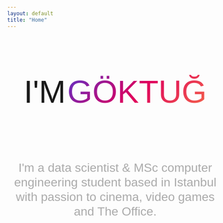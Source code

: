 ```yaml
---
layout: default
title: "Home"
---
```


<div class="main-banner">
   <div class="center" style="width: 100%;margin: 0 auto;height:100%;">
      <div class="row col-md-8 col-sm-12 align-items-center" style="margin: 0 auto;height:100%;">
         <div class="col-xl-12 col-xs-12 order-xl-1 order-2" style="text-align: center;">
            <p style="font-family: 'poppinsbold',  Arial, sans-serif; font-size: calc(50px + 2.6vw); line-height: 1.5; display:inline-block;">I'M</p>
            <p style="font-family: 'poppinsbold',  Arial, sans-serif; font-size: calc(50px + 2.6vw); line-height: 1.5; display:inline-block; background: linear-gradient(135deg,#5335CF, #DE005E, #F66E48); -webkit-text-fill-color: transparent; -webkit-background-clip: text;">GÖKTUĞ</p>
            <p style="font-family: 'poppinsbold',  Arial, sans-serif; font-size: calc(25px + 0.35vw); line-height: 1.2; color: rgb(171,171,171,1);">I'm a data scientist & MSc computer engineering student based in Istanbul with passion to cinema, video games and The Office.</p>
            <!--<p style="font-family: 'Open Sans', sans-serif; font-size: calc(20px + 0.52vw); line-height: 1; color: rgb(255,153,0,1);">Istanbul based Data Scientist.</p>
            <p style="font-family: 'Open Sans', sans-serif; font-size: calc(13px + 0.35vw); line-height: 1.2;">I'm a data scientist from Istanbul, working at REENGEN. I love cinema, every branch of sports, video games and The Office.</p>
            <p style="font-family: 'Open Sans', sans-serif; font-size: calc(13px + 0.35vw); line-height: 1.2;">Contact with me.</p>-->
         </div>
      </div>
   </div>
</div>